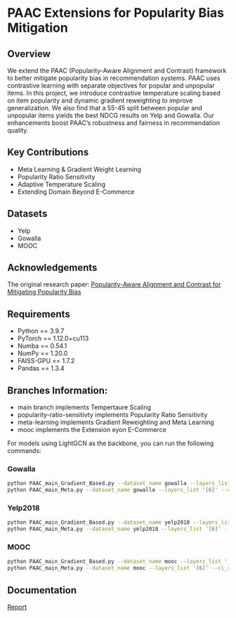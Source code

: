 # PAAC Extensions for Popularity Bias Mitigation

## Overview
We extend the PAAC (Popularity-Aware Alignment and Contrast) framework to better mitigate popularity bias in recommendation systems. PAAC uses contrastive learning with separate objectives for popular and unpopular items. In this project, we introduce contrastive temperature scaling based on item popularity and dynamic gradient reweighting to improve generalization. We also find that a 55-45 split between popular and unpopular items yields the best NDCG results on Yelp and Gowalla. Our enhancements boost PAAC’s robustness and fairness in recommendation quality.

## Key Contributions
- Meta Learning & Gradient Weight Learning
- Popularity Ratio Sensitivity
- Adaptive Temperature Scaling
- Extending Domain Beyond E-Commerce

## Datasets
- Yelp
- Gowalla
- MOOC

## Acknowledgements
The original research paper:
[Popularity-Aware Alignment and Contrast for Mitigating Popularity Bias](https://arxiv.org/pdf/2405.20718)

## Requirements

- Python == 3.9.7
- PyTorch == 1.12.0+cu113
- Numba == 0.54.1
- NumPy == 1.20.0
- FAISS-GPU == 1.7.2
- Pandas == 1.3.4

## Branches Information:

- main branch implements Tempertaure Scaling
- popularity-ratio-sensitivty implements Popularity Ratio Sensitivity
- meta-learning implements Gradient Reweighting and Meta Learning
- mooc implements the Extension eyon E-Commerce

For models using LightGCN as the backbone, you can run the following commands:

### Gowalla

```bash
python PAAC_main_Gradient_Based.py --dataset_name gowalla --layers_list '[6]' --cl_rate_list '[5]' --align_reg_list '[50]' --lambada_list '[0.2]' --gama_list '[0.2]'
python PAAC_main_Meta.py --dataset_name gowalla --layers_list '[6]' --cl_rate_list '[5]' --align_reg_list '[50]' --lambada_list '[0.2]' --gama_list '[0.2]'

```

### Yelp2018

```bash
python PAAC_main_Gradient_Based.py --dataset_name yelp2018 --layers_list '[5]' --cl_rate_list '[10]' --align_reg_list '[1e3]' --lambada_list '[0.8]' --gama_list '[0.8]'
python PAAC_main_Meta.py --dataset_name yelp2018 --layers_list '[6]' --cl_rate_list '[5]' --align_reg_list '[50]' --lambada_list '[0.2]' --gama_list '[0.2]'

```

### MOOC
```bash
python PAAC_main_Gradient_Based.py --dataset_name mooc --layers_list '[5]' --cl_rate_list '[10]' --align_reg_list '[1e3]' --lambada_list '[0.8]' --gama_list '[0.8]'
python PAAC_main_Meta.py --dataset_name mooc --layers_list '[6]' --cl_rate_list '[5]' --align_reg_list '[50]' --lambada_list '[0.2]' --gama_list '[0.2]'
```

## Documentation

[Report](https://arxiv.org/pdf/2405.20718)





 
